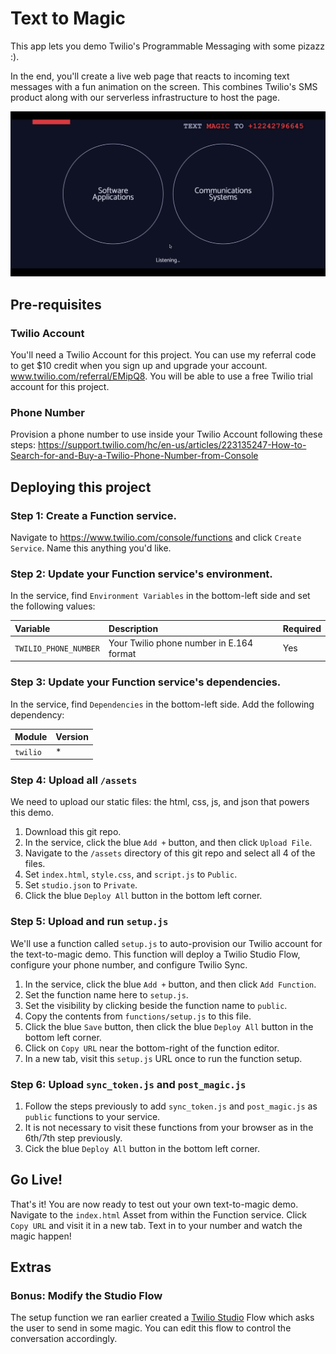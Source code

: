 # Text to Magic

This app lets you demo Twilio's Programmable Messaging with some pizazz :). 

In the end, you'll create a live web page that reacts to incoming text messages with a fun animation on the screen. This combines Twilio's SMS product along with our serverless infrastructure to host the page.

![Demo](demo.gif)

## Pre-requisites

### Twilio Account

You'll need a Twilio Account for this project. You can use my referral code to get $10 credit when you sign up and upgrade your account. www.twilio.com/referral/EMipQ8. You will be able to use a free Twilio trial account for this project. 

### Phone Number

Provision a phone number to use inside your Twilio Account following these steps: https://support.twilio.com/hc/en-us/articles/223135247-How-to-Search-for-and-Buy-a-Twilio-Phone-Number-from-Console

## Deploying this project

### Step 1: Create a Function service.

Navigate to https://www.twilio.com/console/functions and click `Create Service`. Name this anything you'd like.

### Step 2: Update your Function service's environment.

In the service, find `Environment Variables` in the bottom-left side and set the following values:

| Variable              | Description | Required |
| :-------------------- | :----------------------------------------------------- | :-- |
| `TWILIO_PHONE_NUMBER` | Your Twilio phone number in E.164 format | Yes |


### Step 3: Update your Function service's dependencies.

In the service, find `Dependencies` in the bottom-left side. Add the following dependency:

| Module              | Version |
| :-------------------- | :----------------------------------------------------- |
| `twilio` | * |

### Step 4: Upload all `/assets`

We need to upload our static files: the html, css, js, and json that powers this demo. 

1. Download this git repo.
2. In the service, click the blue `Add +` button, and then click `Upload File`.
3. Navigate to the `/assets` directory of this git repo and select all 4 of the files.
4. Set `index.html`, `style.css`, and `script.js` to `Public`. 
5. Set `studio.json` to `Private`. 
6. Click the blue `Deploy All` button in the bottom left corner.

### Step 5: Upload and run `setup.js`

We'll use a function called `setup.js` to auto-provision our Twilio account for the text-to-magic demo. This function will deploy a Twilio Studio Flow, configure your phone number, and configure Twilio Sync. 

1. In the service, click the blue `Add +` button, and then click `Add Function`.
2. Set the function name here to `setup.js`. 
3. Set the visibility by clicking beside the function name to `public`. 
4. Copy the contents from `functions/setup.js` to this file.
5. Click the blue `Save` button, then click the blue `Deploy All` button in the bottom left corner.
6. Click on `Copy URL` near the bottom-right of the function editor.
7. In a new tab, visit this `setup.js` URL once to run the function setup.

### Step 6: Upload `sync_token.js` and `post_magic.js`

1. Follow the steps previously to add `sync_token.js` and `post_magic.js` as `public` functions to your service. 
2. It is not necessary to visit these functions from your browser as in the 6th/7th step previously. 
3. Cick the blue `Deploy All` button in the bottom left corner.

## Go Live!

That's it! You are now ready to test out your own text-to-magic demo. Navigate to the `index.html` Asset from within the Function service. Click `Copy URL` and visit it in a new tab. Text in to your number and watch the magic happen!

## Extras

### Bonus: Modify the Studio Flow
The setup function we ran earlier created a [Twilio Studio](https://www.twilio.com/console/studio) Flow which asks the user to send in some magic. You can edit this flow to control the conversation accordingly.